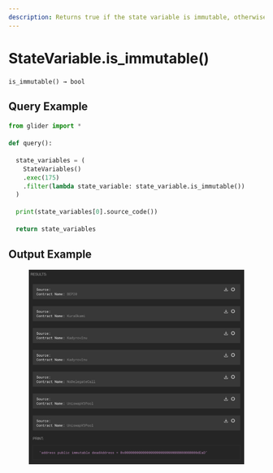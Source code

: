 ```yaml
---
description: Returns true if the state variable is immutable, otherwise returns false.
---
```


# StateVariable.is\_immutable()

`is_immutable() → bool`



## Query Example

```python
from glider import *

def query():

  state_variables = (
    StateVariables()
    .exec(175)
    .filter(lambda state_variable: state_variable.is_immutable())
  )

  print(state_variables[0].source_code())

  return state_variables
```

## Output Example

<figure><img src="../../../../.gitbook/assets/image (1) (1) (1) (1) (1) (1) (1) (1).png" alt=""><figcaption></figcaption></figure>

